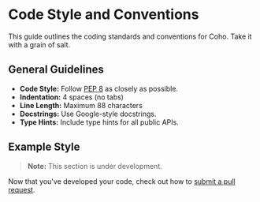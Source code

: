 # Code Style and Conventions

This guide outlines the coding standards and conventions for Coho. Take it with a grain of salt.

## General Guidelines
- **Code Style:** Follow [PEP 8](https://peps.python.org/pep-0008/) as closely as possible.
- **Indentation:** 4 spaces (no tabs)
- **Line Length:** Maximum 88 characters 
- **Docstrings:** Use Google-style docstrings.
- **Type Hints:** Include type hints for all public APIs.

## Example Style

> **Note:**
> This section is under development.

Now that you've developed your code, check out how to [submit a pull request](pull_request.md).
